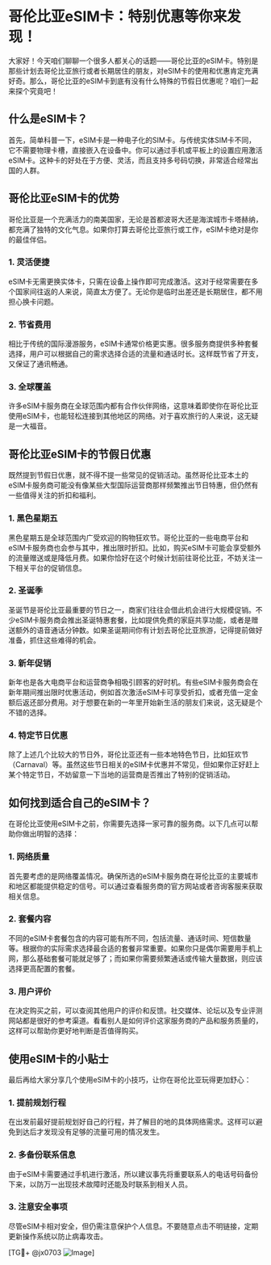 # 哥伦比亚eSIM卡：特别优惠等你来发现！

大家好！今天咱们聊聊一个很多人都关心的话题——哥伦比亚的eSIM卡。特别是那些计划去哥伦比亚旅行或者长期居住的朋友，对eSIM卡的使用和优惠肯定充满好奇。那么，哥伦比亚的eSIM卡到底有没有什么特殊的节假日优惠呢？咱们一起来探个究竟吧！

## 什么是eSIM卡？

首先，简单科普一下，eSIM卡是一种电子化的SIM卡。与传统实体SIM卡不同，它不需要物理卡槽，直接嵌入在设备中。你可以通过手机或平板上的设置应用激活eSIM卡。这种卡的好处在于方便、灵活，而且支持多号码切换，非常适合经常出国的人群。

## 哥伦比亚eSIM卡的优势

哥伦比亚是一个充满活力的南美国家，无论是首都波哥大还是海滨城市卡塔赫纳，都充满了独特的文化气息。如果你打算去哥伦比亚旅行或工作，eSIM卡绝对是你的最佳伴侣。

### 1. 灵活便捷
eSIM卡无需更换实体卡，只需在设备上操作即可完成激活。这对于经常需要在多个国家间往返的人来说，简直太方便了。无论你是临时出差还是长期居住，都不用担心换卡问题。

### 2. 节省费用
相比于传统的国际漫游服务，eSIM卡通常价格更实惠。很多服务商提供多种套餐选择，用户可以根据自己的需求选择合适的流量和通话时长。这样既节省了开支，又保证了通讯畅通。

### 3. 全球覆盖
许多eSIM卡服务商在全球范围内都有合作伙伴网络，这意味着即使你在哥伦比亚使用eSIM卡，也能轻松连接到其他地区的网络。对于喜欢旅行的人来说，这无疑是一大福音。

## 哥伦比亚eSIM卡的节假日优惠

既然提到节假日优惠，就不得不提一些常见的促销活动。虽然哥伦比亚本土的eSIM卡服务商可能没有像某些大型国际运营商那样频繁推出节日特惠，但仍然有一些值得关注的折扣和福利。

### 1. 黑色星期五
黑色星期五是全球范围内广受欢迎的购物狂欢节。哥伦比亚的一些电商平台和eSIM卡服务商也会参与其中，推出限时折扣。比如，购买eSIM卡可能会享受额外的流量赠送或是降低月费。如果你恰好在这个时候计划前往哥伦比亚，不妨关注一下相关平台的促销信息。

### 2. 圣诞季
圣诞节是哥伦比亚最重要的节日之一，商家们往往会借此机会进行大规模促销。不少eSIM卡服务商会推出圣诞特惠套餐，比如提供免费的家庭共享功能，或者是赠送额外的语音通话分钟数。如果圣诞期间你有计划去哥伦比亚旅游，记得提前做好准备，抓住这些难得的机会。

### 3. 新年促销
新年也是各大电商平台和运营商争相吸引顾客的好时机。有些eSIM卡服务商会在新年期间推出限时优惠活动，例如首次激活eSIM卡可享受折扣，或者充值一定金额后返还部分费用。对于想要在新的一年里开始新生活的朋友们来说，这无疑是个不错的选择。

### 4. 特定节日优惠
除了上述几个比较大的节日外，哥伦比亚还有一些本地特色节日，比如狂欢节（Carnaval）等。虽然这些节日相关的eSIM卡优惠并不常见，但如果你正好赶上某个特定节日，不妨留意一下当地的运营商是否推出了特别的促销活动。

## 如何找到适合自己的eSIM卡？

在哥伦比亚使用eSIM卡之前，你需要先选择一家可靠的服务商。以下几点可以帮助你做出明智的选择：

### 1. 网络质量
首先要考虑的是网络覆盖情况。确保所选的eSIM卡服务商在哥伦比亚的主要城市和地区都能提供稳定的信号。可以通过查看服务商的官方网站或者咨询客服来获取相关信息。

### 2. 套餐内容
不同的eSIM卡套餐包含的内容可能有所不同，包括流量、通话时间、短信数量等。根据你的实际需求选择最合适的套餐非常重要。如果你只是偶尔需要用手机上网，那么基础套餐可能就足够了；而如果你需要频繁通话或传输大量数据，则应该选择更高配置的套餐。

### 3. 用户评价
在决定购买之前，可以查阅其他用户的评价和反馈。社交媒体、论坛以及专业评测网站都是很好的参考渠道。看看别人是如何评价这家服务商的产品和服务质量的，这样可以帮助你更好地判断是否值得购买。

## 使用eSIM卡的小贴士

最后再给大家分享几个使用eSIM卡的小技巧，让你在哥伦比亚玩得更加舒心：

### 1. 提前规划行程
在出发前最好提前规划好自己的行程，并了解目的地的具体网络需求。这样可以避免到达后才发现没有足够的流量可用的情况发生。

### 2. 多备份联系信息
由于eSIM卡需要通过手机进行激活，所以建议事先将重要联系人的电话号码备份下来，以防万一出现技术故障时还能及时联系到相关人员。

### 3. 注意安全事项
尽管eSIM卡相对安全，但仍需注意保护个人信息。不要随意点击不明链接，定期更新操作系统以防止病毒攻击。

[TG💪+ @jx0703 ![Image](https://github.com/user-attachments/assets/dbca1d08-cadb-493c-b0ec-ad6f7a83f270)]